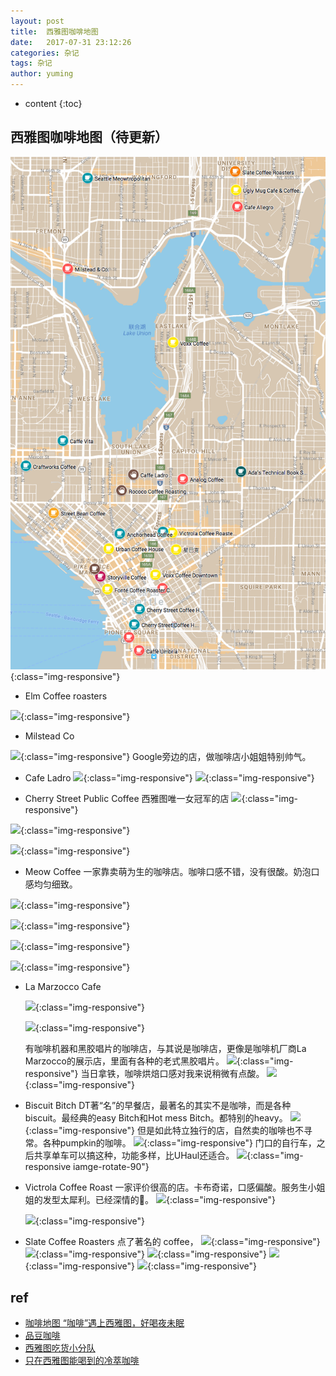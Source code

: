 ```yaml
---
layout: post
title:  西雅图咖啡地图
date:   2017-07-31 23:12:26
categories: 杂记
tags: 杂记
author: yuming
---
```


* content
{:toc}


## 西雅图咖啡地图（待更新）


![](/assets/images/coffee_map/coffee_map_v1.1.png){:class="img-responsive"}


+ Elm Coffee roasters

![](/assets/images/coffee_map/elm_coffee_roasters.jpeg){:class="img-responsive"}

+ Milstead Co

![](/assets/images/coffee_map/milstead_co.jpeg){:class="img-responsive"}
Google旁边的店，做咖啡店小姐姐特别帅气。



+ Cafe Ladro
![](/assets/images/coffee_map/cafe_Ladro.jpg){:class="img-responsive"}
![](/assets/images/coffee_map/cafe_Ladro1.jpg){:class="img-responsive"}



+ Cherry Street Public Coffee
西雅图唯一女冠军的店
![](/assets/images/coffee_map/cherry_street_public_coffee.jpg){:class="img-responsive"}

![](/assets/images/coffee_map/cherry_street_public_coffee_1.jpg){:class="img-responsive"}

![](/assets/images/coffee_map/cherry_street_public_coffee_2.jpg){:class="img-responsive"}

+ Meow Coffee
一家靠卖萌为生的咖啡店。咖啡口感不错，没有很酸。奶泡口感均匀细致。

![](/assets/images/coffee_map/Meow_coffee.jpg){:class="img-responsive"}

![](/assets/images/coffee_map/Meow_Coffee1.jpg){:class="img-responsive"}

![](/assets/images/coffee_map/Meow_coffee2.jpg){:class="img-responsive"}

![](/assets/images/coffee_map/Meow_coffee3.jpg){:class="img-responsive"}

+ La Marzocco Cafe

  ![](/assets/images/coffee_map/la_marzocco1.jpeg){:class="img-responsive"}

  ![](/assets/images/coffee_map/la_marzocco2.jpeg){:class="img-responsive"}


  有咖啡机器和黑胶唱片的咖啡店，与其说是咖啡店，更像是咖啡机厂商La Marzocco的展示店，里面有各种的老式黑胶唱片。
  ![](/assets/images/coffee_map/la_marzocco3.jpeg){:class="img-responsive"}
  当日拿铁，咖啡烘焙口感对我来说稍微有点酸。
  ![](/assets/images/coffee_map/la_marzocco.jpeg){:class="img-responsive"}

+ Biscuit Bitch
  DT著“名”的早餐店，最著名的其实不是咖啡，而是各种biscuit。最经典的easy Bitch和Hot mess Bitch。都特别的heavy。
  ![](/assets/images/coffee_map/bitch_biscuit1.jpeg){:class="img-responsive"}
  但是如此特立独行的店，自然卖的咖啡也不寻常。各种pumpkin的咖啡。
  ![](/assets/images/coffee_map/bitch_biscuit.jpeg){:class="img-responsive"}
  门口的自行车，之后共享单车可以搞这种，功能多样，比UHaul还适合。
  ![](/assets/images/coffee_map/bitch_biscuit2.jpeg){:class="img-responsive iamge-rotate-90"}

+ Victrola Coffee Roast
  一家评价很高的店。卡布奇诺，口感偏酸。服务生小姐姐的发型太犀利。已经深情的🐶。
  ![](/assets/images/coffee_map/victrola_coffee.png){:class="img-responsive"}

  ![](/assets/images/coffee_map/victrola_coffee1.png){:class="img-responsive"}


+ Slate Coffee Roasters
  点了著名的 coffee，
   ![](/assets/images/coffee_map/slate_coffee_roasters_1.jpg){:class="img-responsive"}
   ![](/assets/images/coffee_map/slate_coffee_roasters_2.jpg){:class="img-responsive"}
   ![](/assets/images/coffee_map/slate_coffee_roasters_3.jpg){:class="img-responsive"}
   ![](/assets/images/coffee_map/slate_coffee_roasters_4.jpg){:class="img-responsive"}
   ![](/assets/images/coffee_map/slate_coffee_roasters_6.png){:class="img-responsive"}

## ref
- [咖啡地图 “咖啡”遇上西雅图，好喝夜未眠](https://zhuanlan.zhihu.com/p/27704877)
- [品豆咖啡](https://www.zhihu.com/question/35843431/answer/64699603)
- [西雅图吃货小分队](https://mp.weixin.qq.com/s?__biz=MzIyODE0OTIyOQ==&mid=2655551406&idx=1&sn=9d13a016ede721706761441c98f0396b&chksm=f3ea8d2cc49d043adabbf431c4e1ca172db0e18d3cf737f83e064e538d220f41235c786af851&scene=0&key=f2674fde6f8d5328280a48ef5d353286b0f35be14beb6f7b3ef9ccbabff6f13d6ee0f9727f701b21e90dbe528d4c891295fd44d580696b923942181155ddcfe449ae59ab5179d59bbc9eaeabc8e318e4&ascene=0&uin=MjAzNTYyNTk4MA%3D%3D&devicetype=iMac+MacBookPro12%2C1+OSX+OSX+10.11.6+build(15G1611)&version=12020810&nettype=WIFI&fontScale=100&pass_ticket=OFWS5NzNq3Ixp1PKXULyd3bGPNmRXV%2Bv2E6e1hRa6GhTUlSAVQLiH5JuFJbBPuH3)
- [只在西雅图能喝到的冷萃咖啡](https://mp.weixin.qq.com/s?__biz=MzA4MTA4NDc2MQ==&mid=2655867920&idx=1&sn=34d2c45207d22c0aaab9fba366666463&chksm=84239c26b3541530ca70464ccbbb32330e18dba64168468246e64043a29c427ddea1eab22cc3&mpshare=1&scene=1&srcid=0826hRyMvxK8v0RShzGqsrmx&key=a9f0cd582f409b4e9d07cd1d3e063eca4b52fc3f62a991dd4a931fa8b76f007646bc8355fc256fca1c606a96fb3cc1378152180738eee25b00eba696e536e9bc0cacbb875cbbfff9b02431b31206454e&ascene=0&uin=MjAzNTYyNTk4MA%3D%3D&devicetype=iMac+MacBookPro12%2C1+OSX+OSX+10.11.6+build(15G1611)&version=12020810&nettype=WIFI&fontScale=100&pass_ticket=TG8CDOTFLLnMDAssGL%2BMPKFefjoCvjsngARAkjUY4%2B%2BibWx8IDTvNm5jmtCIZ3mb)